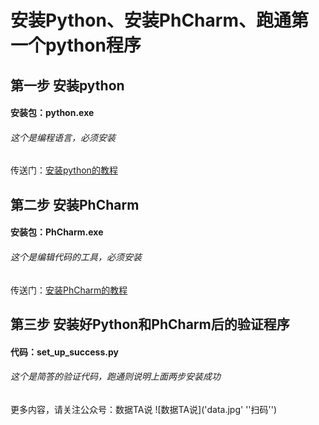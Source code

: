 # 安装Python、安装PhCharm、跑通第一个python程序
## 第一步 安装python
#### 安装包：python.exe
###### 这个是编程语言，必须安装
传送门：[安装python的教程]( http://t.cn/A6Ps4pmr)

## 第二步 安装PhCharm
#### 安装包：PhCharm.exe
###### 这个是编辑代码的工具，必须安装
传送门：[安装PhCharm的教程]( http://t.cn/A6Ps4REw)

## 第三步 安装好Python和PhCharm后的验证程序
#### 代码：set_up_success.py
###### 这个是简答的验证代码，跑通则说明上面两步安装成功

更多内容，请关注公众号：数据TA说
![数据TA说]('data.jpg' ''扫码'')